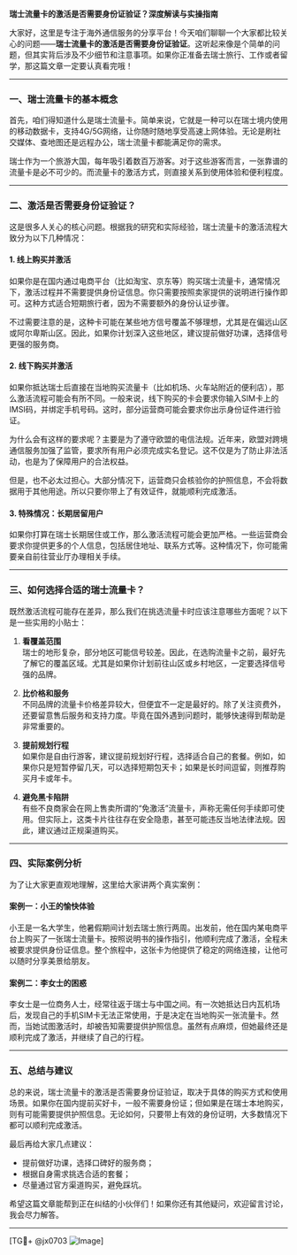 **瑞士流量卡的激活是否需要身份证验证？深度解读与实操指南**

大家好，这里是专注于海外通信服务的分享平台！今天咱们聊聊一个大家都比较关心的问题——**瑞士流量卡的激活是否需要身份证验证**。这听起来像是个简单的问题，但其实背后涉及不少细节和注意事项。如果你正准备去瑞士旅行、工作或者留学，那这篇文章一定要认真看完哦！

---

### 一、瑞士流量卡的基本概念

首先，咱们得知道什么是瑞士流量卡。简单来说，它就是一种可以在瑞士境内使用的移动数据卡，支持4G/5G网络，让你随时随地享受高速上网体验。无论是刷社交媒体、查地图还是远程办公，瑞士流量卡都能满足你的需求。

瑞士作为一个旅游大国，每年吸引着数百万游客。对于这些游客而言，一张靠谱的流量卡是必不可少的。而流量卡的激活方式，则直接关系到使用体验和便利程度。

---

### 二、激活是否需要身份证验证？

这是很多人关心的核心问题。根据我的研究和实际经验，瑞士流量卡的激活流程大致分为以下几种情况：

#### 1. **线上购买并激活**
如果你是在国内通过电商平台（比如淘宝、京东等）购买瑞士流量卡，通常情况下，激活过程并不需要提供身份证信息。你只需要按照卖家提供的说明进行操作即可。这种方式适合短期旅行者，因为不需要额外的身份认证步骤。

不过需要注意的是，这种卡可能在某些地方信号覆盖不够理想，尤其是在偏远山区或阿尔卑斯山区。因此，如果你计划深入这些地区，建议提前做好功课，选择信号更强的服务商。

#### 2. **线下购买并激活**
如果你抵达瑞士后直接在当地购买流量卡（比如机场、火车站附近的便利店），那么激活流程可能会有所不同。一般来说，线下购买的卡会要求你输入SIM卡上的IMSI码，并绑定手机号码。这时，部分运营商可能会要求你出示身份证件进行验证。

为什么会有这样的要求呢？主要是为了遵守欧盟的电信法规。近年来，欧盟对跨境通信服务加强了监管，要求所有用户必须完成实名登记。这不仅是为了防止非法活动，也是为了保障用户的合法权益。

但是，也不必太过担心。大部分情况下，运营商只会核验你的护照信息，不会将数据用于其他用途。所以只要你带上了有效证件，就能顺利完成激活。

#### 3. **特殊情况：长期居留用户**
如果你打算在瑞士长期居住或工作，那么激活流程可能会更加严格。一些运营商会要求你提供更多的个人信息，包括居住地址、联系方式等。这种情况下，你可能需要亲自前往营业厅办理相关手续。

---

### 三、如何选择合适的瑞士流量卡？

既然激活流程可能存在差异，那么我们在挑选流量卡时应该注意哪些方面呢？以下是一些实用的小贴士：

1. **看覆盖范围**  
   瑞士的地形复杂，部分地区可能信号较差。因此，在选购流量卡之前，最好先了解它的覆盖区域。尤其是如果你计划前往山区或乡村地区，一定要选择信号强的品牌。

2. **比价格和服务**  
   不同品牌的流量卡价格差异较大，但便宜不一定是最好的。除了关注资费外，还要留意售后服务和支持力度。毕竟在国外遇到问题时，能够快速得到帮助是非常重要的。

3. **提前规划行程**  
   如果你是自由行游客，建议提前规划好行程，选择适合自己的套餐。例如，如果你只是短暂停留几天，可以选择短期包天卡；如果是长时间逗留，则推荐购买月卡或年卡。

4. **避免黑卡陷阱**  
   有些不良商家会在网上售卖所谓的“免激活”流量卡，声称无需任何手续即可使用。但实际上，这类卡片往往存在安全隐患，甚至可能违反当地法律法规。因此，建议通过正规渠道购买。

---

### 四、实际案例分析

为了让大家更直观地理解，这里给大家讲两个真实案例：

#### 案例一：小王的愉快体验
小王是一名大学生，他暑假期间计划去瑞士旅行两周。出发前，他在国内某电商平台上购买了一张瑞士流量卡。按照说明书的操作指引，他顺利完成了激活，全程未被要求提供身份证信息。整个旅程中，这张卡为他提供了稳定的网络连接，让他可以随时分享美景给朋友。

#### 案例二：李女士的困惑
李女士是一位商务人士，经常往返于瑞士与中国之间。有一次她抵达日内瓦机场后，发现自己的手机SIM卡无法正常使用，于是决定在当地购买一张流量卡。然而，当她试图激活时，却被告知需要提供护照信息。虽然有点麻烦，但她最终还是顺利完成了激活，并继续了自己的行程。

---

### 五、总结与建议

总的来说，瑞士流量卡的激活是否需要身份证验证，取决于具体的购买方式和使用场景。如果你在国内提前买好卡，一般不需要身份证；但如果是在瑞士本地购买，则有可能需要提供护照信息。无论如何，只要带上有效的身份证明，大多数情况下都可以顺利完成激活。

最后再给大家几点建议：
- 提前做好功课，选择口碑好的服务商；
- 根据自身需求挑选合适的套餐；
- 尽量通过官方渠道购买，避免踩坑。

希望这篇文章能帮到正在纠结的小伙伴们！如果你还有其他疑问，欢迎留言讨论，我会尽力解答。

---

[TG💪+ @jx0703 ![Image](https://github.com/user-attachments/assets/dbca1d08-cadb-493c-b0ec-ad6f7a83f270)]
